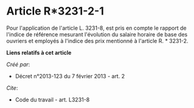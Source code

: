 # Article R*3231-2-1

Pour l'application de l'article L. 3231-8, est pris en compte le rapport de l'indice de référence mesurant l'évolution du
salaire horaire de base des ouvriers et employés à l'indice des prix mentionné à l'article R. * 3231-2.

**Liens relatifs à cet article**

_Créé par_:

  - Décret n°2013-123 du 7 février 2013 - art. 2

_Cite_:

  - Code du travail - art. L3231-8
